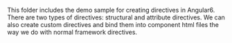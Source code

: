 This folder includes the demo sample for creating directives in Angular6. There are two types of directives: structural and attribute directives. We can also create custom directives and bind them into component html files the way we do with normal framework directives.
